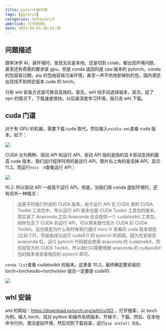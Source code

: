 ```yaml
---
title: pytorch装环境
tags: [pytorch]
categories: 动手pytorch
abbrlink: 72f09985
date: 2023-04-01 20:54:38
---
```


## 问题描述

跟李沐学 AI，装环境时，发现无论是本地，还是切到 colab，都出现环境问题。甚至还有奇葩的要求装 gpu，但是 conda 返回的是 cpu 版本的 pytorch。conda 的包容易过期，pip 的包由容易污染环境，甚至一声不吭地卸掉别的包。国内源还出现找不到特定版本 cuda 的 torch。

只有 whl 安装方式是可靠且高效的。首先，whl 纯手动选择版本，其次，挂了 vpn 的情况下，下载速度很快。以后装深度学习环境，我只去 whl 下载。

## cuda 门道

对于有 GPU 的机器，需要下载 cuda 取代。然后输入`nvidia-smi`查看 cuda 版本。如下：

![](https://cdn.jsdelivr.net/gh/li199-code/blog-imgs@main/16804384729851680438472133.png)

CUDA 分为两种，驱动 API 和运行 API，驱动 API 指的是指的显卡驱动支持的最高 cuda 版本，我们运行程序时用的是运行 API。图片右上角的是去掉 API，显示 11.2。而运行`nvcc -V`查看运行 API：

![](https://cdn.jsdelivr.net/gh/li199-code/blog-imgs@main/16804385269811680438526702.png)

10.2. 所以驱动 API 一般高于运行 API。但是，当我们用 conda 虚拟环境时，还有另外一种情况：

> 这是平时我们所说的 CUDA 版本，由于运行 API 在 CUDA 里的 CUDA Toolkit 工具包中，所以运行 API 版本也是 CUDA Toolkit 工具包的版本。其实装了 Anaconda 之后 Anaconda 也会提供一个 cudatoolkit 工具包，同样包含了 CUDA 的运行 API，可以用来替代官方 CUDA 的 CUDA Toolkit。这也就是为什么有时候我们通过 nvcc-V 查看的 cuda 版本很低(比如 7.5)，但是能成功运行 cuda9.0 的 pytorch 的原因。因为在安装完 anaconda 后，运行 pytorch 代码就会使用 anaconda 的 cudatoolkit，而忽视官方的 CUDA Toolkit，所以我们只需要根据 anaconda 的 cudaoolkit 包的版本来安装相应的 pytorch 即可。

`conda list`查看 cudatoolkit 的版本。这里是 10.2。最终确定要安装的 torch+torchaudio+torchvision 组合一定要是 cuda10.

![](https://cdn.jsdelivr.net/gh/li199-code/blog-imgs@main/16804386679841680438667613.png)

## whl 安装

whl 的网站：https://download.pytorch.org/whl/cu102 。打开搜索，以 torch 为例，输入 torch，找对 python 和操作系统版本，开梯子，下载。然后，在本地命令行内，激活虚拟环境，然后切到下载目录，运行`pip install 包名`。
